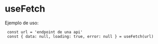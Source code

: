 # useFetch

Ejemplo de uso:
```
 const url = 'endpoint de una api'
 const { data: null, loading: true, error: null } = useFetch(url)
```
